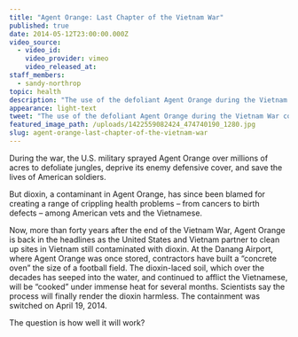 ```yaml
---
title: "Agent Orange: Last Chapter of the Vietnam War"
published: true
date: 2014-05-12T23:00:00.000Z
video_source:
  - video_id:
    video_provider: vimeo
    video_released_at:
staff_members:
  - sandy-northrop
topic: health
description: "The use of the defoliant Agent Orange during the Vietnam War continues to cast a dark shadow over both American veterans and Vietnamese citizens. "
appearance: light-text
tweet: "The use of the defoliant Agent Orange during the Vietnam War continues to cast a dark shadow."
featured_image_path: /uploads/1422559082424_474740190_1280.jpg
slug: agent-orange-last-chapter-of-the-vietnam-war
---
```


During the war, the U.S. military sprayed Agent Orange over millions of acres to defoliate jungles, deprive its enemy defensive cover, and save the lives of American soldiers.

But dioxin, a contaminant in Agent Orange, has since been blamed for creating a range of crippling health problems – from cancers to birth defects – among American vets and the Vietnamese.

Now, more than forty years after the end of the Vietnam War, Agent Orange is back in the headlines as the United States and Vietnam partner to clean up sites in Vietnam still contaminated with dioxin. At the Danang Airport, where Agent Orange was once stored, contractors have built a “concrete oven” the size of a football field. The dioxin-laced soil, which over the decades has seeped into the water, and continued to afflict the Vietnamese, will be “cooked” under immense heat for several months. Scientists say the process will finally render the dioxin harmless. The containment was switched on April 19, 2014.

The question is how well it will work?

